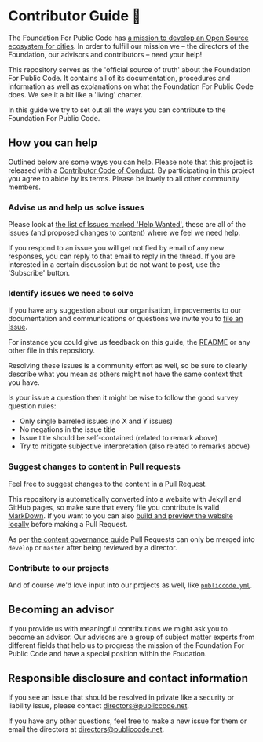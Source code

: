 # Contributor Guide 🙇‍

The Foundation For Public Code has [a mission to develop an Open Source ecosystem for cities](mission/index.md). In order to fulfill our mission we – the directors of the Foundation, our advisors and contributors – need your help!

This repository serves as the 'official source of truth' about the Foundation For Public Code. It contains all of its documentation, procedures and information as well as explanations on what the Foundation For Public Code does. We see it a bit like a 'living' charter.

In this guide we try to set out all the ways you can contribute to the Foundation For Public Code.

## How you can help

Outlined below are some ways you can help. Please note that this project is released with a [Contributor Code of Conduct](CODE_OF_CONDUCT.md). By participating in this project you agree to abide by its terms. Please be lovely to all other community members.

### Advise us and help us solve issues

Please look at [the list of Issues marked 'Help Wanted'](https://github.com/publiccodenet/about/labels/help%20wanted), these are all of the issues (and proposed changes to content) where we feel we need help.

If you respond to an issue you will get notified by email of any new responses, you can reply to that email to reply in the thread. If you are interested in a certain discussion but do not want to post, use the 'Subscribe' button.

### Identify issues we need to solve

If you have any suggestion about our organisation, improvements to our documentation and communications or questions we invite you to [file an Issue](https://github.com/publiccodenet/about/issues/new).

For instance you could give us feedback on this guide, the [README](README.md) or any other file in this repository.

Resolving these issues is a community effort as well, so be sure to clearly describe what you mean as others might not have the same context that you have.

Is your issue a question then it might be wise to follow the good survey question rules:

* Only single barreled issues (no X and Y issues)
* No negations in the issue title
* Issue title should be self-contained (related to remark above)
* Try to mitigate subjective interpretation (also related to remarks above)

### Suggest changes to content in Pull requests

Feel free to suggest changes to the content in a Pull Request.

This repository is automatically converted into a website with Jekyll and GitHub pages, so make sure that every file you contribute is valid [MarkDown](https://guides.github.com/features/mastering-markdown/). If you want to you can also [build and preview the website locally](README.md) before making a Pull Request.

As per [the content governance guide](GOVERNANCE.md) Pull Requests can only be merged into `develop` or `master` after being reviewed by a director.

### Contribute to our projects

And of course we'd love input into our projects as well, like [`publiccode.yml`](https://github.com/publiccodenet/publiccode.yml).

## Becoming an advisor

If you provide us with meaningful contributions we might ask you to become an advisor. Our advisors are a group of subject matter experts from different fields that help us to progress the mission of the Foundation For Public Code and have a special position within the Foudation.

## Responsible disclosure and contact information

If you see an issue that should be resolved in private like a security or liability issue, please contact directors@publiccode.net.

If you have any other questions, feel free to make a new issue for them or email the directors at directors@publiccode.net.
